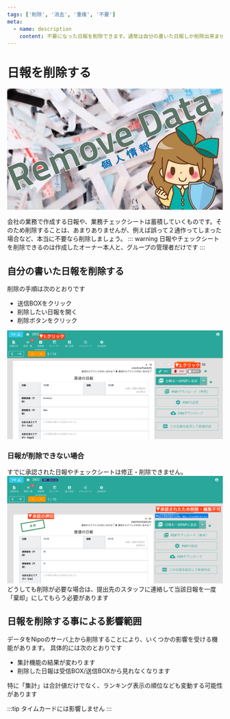 ```yaml
---
tags: ['削除', '消去', '重複', '不要']
meta:
  - name: description
    content: 不要になった日報を削除できます。通常は自分の書いた日報しか削除出来ません。管理者に限り一括削除で他人の日報も削除できます
---
```

# 日報を削除する
![日報の削除](./report/icatch.jpg)

会社の業務で作成する日報や、業務チェックシートは蓄積していくものです。そのため削除することは、あまりありませんが、例えば誤って２通作ってしまった場合など、本当に不要なら削除しましょう。
::: warning
日報やチェックシートを削除できるのは作成したオーナー本人と、グループの管理者だけです
:::

## 自分の書いた日報を削除する
削除の手順は次のとおりです
- 送信BOXをクリック
- 削除したい日報を開く
- 削除ボタンをクリック

![不要な日報を削除する](./report/w11.png)

### 日報が削除できない場合
すでに承認された日報やチェックシートは修正・削除できません。
![承認済みの日報](./report/w12.png)
どうしても削除が必要な場合は、提出先のスタッフに連絡して当該日報を一度「棄却」にしてもらう必要があります



## 日報を削除する事による影響範囲
データをNipoのサーバ上から削除することにより、いくつかの影響を受ける機能があります。
具体的には次のとおりです
- 集計機能の結果が変わります
- 削除した日報は受信BOX/送信BOXから見れなくなります

特に「集計」は合計値だけでなく、ランキング表示の順位なども変動する可能性があります


:::tip 
タイムカードには影響しません
:::